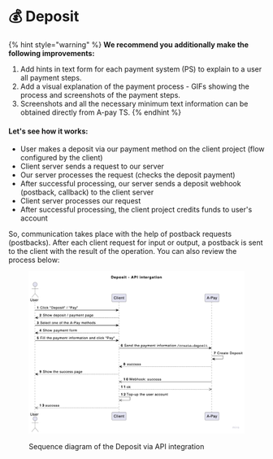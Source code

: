 # 💰 Deposit

{% hint style="warning" %}
**We recommend you additionally make the following improvements:**

1. Add hints in text form for each payment system (PS) to explain to a user all payment steps.
2. Add a visual explanation of the payment process - GIFs showing the process and screenshots of the payment steps.
3. Screenshots and all the necessary minimum text information can be obtained directly from A-pay TS.
{% endhint %}

#### Let's see how it works:&#x20;

* User makes a deposit via our payment method on the client project (flow configured by the client)
* Client server sends a request to our server
* Our server processes the request (checks the deposit payment)
* After successful processing, our server sends a deposit webhook (postback, callback) to the client server
* Client server processes our request
* After successful processing, the client project credits funds to user's account

So, communication takes place with the help of postback requests (postbacks). After each client request for input or output, a postback is sent to the client with the result of the operation. You can also review the process below:

<figure><img src="../../../.gitbook/assets/image (27).png" alt=""><figcaption><p>Sequence diagram of the Deposit via API integration</p></figcaption></figure>
